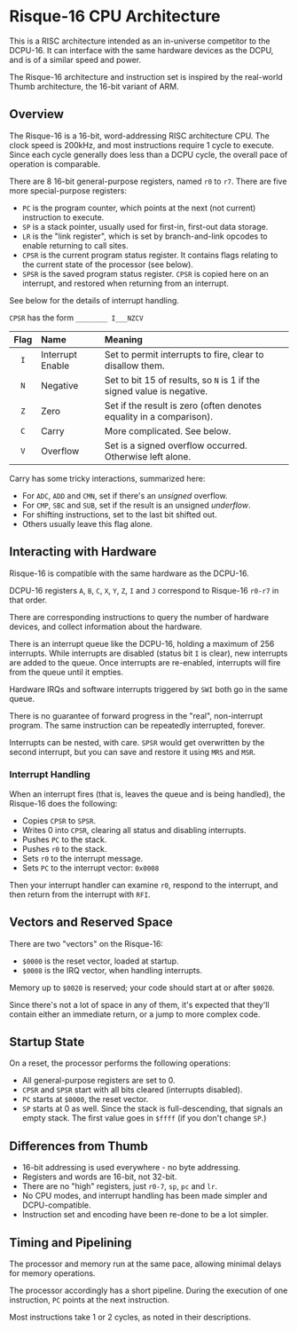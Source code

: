 # Risque-16 CPU Architecture

This is a RISC architecture intended as an in-universe competitor to the
DCPU-16. It can interface with the same hardware devices as the DCPU, and is of
a similar speed and power.

The Risque-16 architecture and instruction set is inspired by the real-world
Thumb architecture, the 16-bit variant of ARM.

## Overview

The Risque-16 is a 16-bit, word-addressing RISC architecture CPU. The clock
speed is 200kHz, and most instructions require 1 cycle to execute. Since each
cycle generally does less than a DCPU cycle, the overall pace of operation is
comparable.

There are 8 16-bit general-purpose registers, named `r0` to `r7`. There are
five more special-purpose registers:

- `PC` is the program counter, which points at the next (not current)
  instruction to execute.
- `SP` is a stack pointer, usually used for first-in, first-out data storage.
- `LR` is the "link register", which is set by branch-and-link opcodes to
  enable returning to call sites.
- `CPSR` is the current program status register. It contains flags relating to
  the current state of the processor (see below).
- `SPSR` is the saved program status register. `CPSR` is copied here on an
  interrupt, and restored when returning from an interrupt.

See below for the details of interrupt handling.

`CPSR` has the form `________ I___NZCV`

| Flag | Name | Meaning |
| :---: | :--- | :--- |
| `I` | Interrupt Enable | Set to permit interrupts to fire, clear to disallow them. |
| `N` | Negative | Set to bit 15 of results, so `N` is 1 if the signed value is negative. |
| `Z` | Zero | Set if the result is zero (often denotes equality in a comparison). |
| `C` | Carry | More complicated. See below. |
| `V` | Overflow | Set is a signed overflow occurred. Otherwise left alone. |

Carry has some tricky interactions, summarized here:

- For `ADC`, `ADD` and `CMN`, set if there's an *unsigned* overflow.
- For `CMP`, `SBC` and `SUB`, set if the result is an unsigned *underflow*.
- For shifting instructions, set to the last bit shifted out.
- Others usually leave this flag alone.

## Interacting with Hardware

Risque-16 is compatible with the same hardware as the DCPU-16.

DCPU-16 registers `A`, `B`, `C`, `X`, `Y`, `Z`, `I` and `J` correspond to
Risque-16 `r0-r7` in that order.

There are corresponding instructions to query the number of hardware devices,
and collect information about the hardware.

There is an interrupt queue like the DCPU-16, holding a maximum of 256
interrupts. While interrupts are disabled (status bit `I` is clear), new
interrupts are added to the queue. Once interrupts are re-enabled, interrupts
will fire from the queue until it empties.

Hardware IRQs and software interrupts triggered by `SWI` both go in the same
queue.

There is no guarantee of forward progress in the "real", non-interrupt program.
The same instruction can be repeatedly interrupted, forever.

Interrupts can be nested, with care. `SPSR` would get overwritten by the second
interrupt, but you can save and restore it using `MRS` and `MSR`.

### Interrupt Handling

When an interrupt fires (that is, leaves the queue and is being handled), the
Risque-16 does the following:

- Copies `CPSR` to `SPSR`.
- Writes 0 into `CPSR`, clearing all status and disabling interrupts.
- Pushes `PC` to the stack.
- Pushes `r0` to the stack.
- Sets `r0` to the interrupt message.
- Sets `PC` to the interrupt vector: `0x0008`

Then your interrupt handler can examine `r0`, respond to the interrupt, and
then return from the interrupt with `RFI`.


## Vectors and Reserved Space

There are two "vectors" on the Risque-16:

- `$0000` is the reset vector, loaded at startup.
- `$0008` is the IRQ vector, when handling interrupts.

Memory up to `$0020` is reserved; your code should start at or after `$0020`.

Since there's not a lot of space in any of them, it's expected that they'll
contain either an immediate return, or a jump to more complex code.

## Startup State

On a reset, the processor performs the following operations:

- All general-purpose registers are set to 0.
- `CPSR` and `SPSR` start with all bits cleared (interrupts disabled).
- `PC` starts at `$0000`, the reset vector.
- `SP` starts at 0 as well. Since the stack is full-descending, that signals an
  empty stack. The first value goes in `$ffff` (if you don't change `SP`.)



## Differences from Thumb

- 16-bit addressing is used everywhere - no byte addressing.
- Registers and words are 16-bit, not 32-bit.
- There are no "high" registers, just `r0-7`, `sp`, `pc` and `lr`.
- No CPU modes, and interrupt handling has been made simpler and
  DCPU-compatible.
- Instruction set and encoding have been re-done to be a lot simpler.


## Timing and Pipelining

The processor and memory run at the same pace, allowing minimal delays for
memory operations.

The processor accordingly has a short pipeline. During the execution of one
instruction, `PC` points at the next instruction.

Most instructions take 1 or 2 cycles, as noted in their descriptions.

